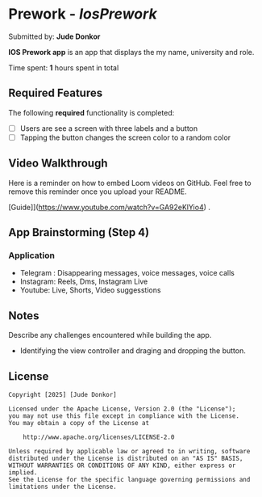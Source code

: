 # Prework - *IosPrework*

Submitted by: **Jude Donkor**

**IOS Prework app** is an app that displays the my name, university and role. 

Time spent: **1** hours spent in total

## Required Features

The following **required** functionality is completed:

- [ ] Users are see a screen with three labels and a button
- [ ] Tapping the button changes the screen color to a random color
 
## Video Walkthrough

Here is a reminder on how to embed Loom videos on GitHub. Feel free to remove this reminder once you upload your README. 

[Guide]](https://www.youtube.com/watch?v=GA92eKlYio4) .

## App Brainstorming (Step 4)

### Application
 - Telegram : Disappearing messages, voice messages, voice calls
 - Instagram: Reels, Dms, Instagram Live
 - Youtube: Live, Shorts, Video suggesstions

## Notes

Describe any challenges encountered while building the app.
- Identifying the view controller and draging and dropping the button.



## License

    Copyright [2025] [Jude Donkor]

    Licensed under the Apache License, Version 2.0 (the "License");
    you may not use this file except in compliance with the License.
    You may obtain a copy of the License at

        http://www.apache.org/licenses/LICENSE-2.0

    Unless required by applicable law or agreed to in writing, software
    distributed under the License is distributed on an "AS IS" BASIS,
    WITHOUT WARRANTIES OR CONDITIONS OF ANY KIND, either express or implied.
    See the License for the specific language governing permissions and
    limitations under the License.
